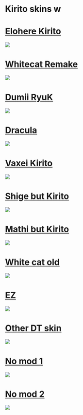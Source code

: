 # Kirito skins w

# [Elohere Kirito](https://download1650.mediafire.com/fq3w2ol0wbdg/s4j7s39thz8sijt/-++++++++++++++++Elohere.osk)
![](https://osu.ppy.sh/ss/14102508/9782)

# [Whitecat Remake](https://download2268.mediafire.com/xe6zdkktcrjg/3853wivkr2cdot6/-++++++++++++++++Whitecat+Remake.osk)
![](https://osu.ppy.sh/ss/14102563/90eb)

# [Dumii RyuK](https://download843.mediafire.com/yis3v7644gzg/5bivyq5ss79i8yh/-++++++++++++++++Dumii+ryuk.osk)
![](https://osu.ppy.sh/ss/14104249/c13f)

# [Dracula](https://download1646.mediafire.com/aqr9p7qswvvg/dpcw6htwh2667xf/-++++++++++++++++Dracula.osk)
![](https://osu.ppy.sh/ss/14102577/717f)

# [Vaxei Kirito](http://download2267.mediafire.com/olvtdp1jqktg/xnd5kmfg3c2jf2p/-++++++++++++++++DT.osk)
![](https://osu.ppy.sh/ss/14102583/90b5)

# [Shige but Kirito](https://download2267.mediafire.com/3wdiqmoqu7pg/9h0jweca3qg0bjx/-+Shige+but+kirito.osk)
![](https://osu.ppy.sh/ss/14102589/cfa9)

# [Mathi but Kirito](http://download2260.mediafire.com/jq6frbgs4eag/ojpxj08k3x3foca/-+Mathi+But+Kirito.osk)
![](https://osu.ppy.sh/ss/14102600/0a38)

# [White cat old](http://download1324.mediafire.com/mh3hn3z4htxg/s2t8du1diufuuiw/-++++++++++++++++No+mod+WhiteCat.osk)
![](https://osu.ppy.sh/ss/14102610/bd22)

# [EZ](http://download1322.mediafire.com/daa1jaqjpsag/wz52yy6iiz3k969/-++++++++++++++++EZ.osk)
![](https://osu.ppy.sh/ss/14102625/8791)

# [Other DT skin](http://download2267.mediafire.com/qgw2nfzuavxg/sjahpcauqfzi10l/-++++++++++++++++Other+DT+skin.osk)
![](https://osu.ppy.sh/ss/14102631/f0e0)

# [No mod 1](http://download2267.mediafire.com/xxboi6yksdwg/n9se0zaeexzp45y/-++++++++++++++++No+mod.osk)
![](https://osu.ppy.sh/ss/14102637/8340)

# [No mod 2](http://download849.mediafire.com/lvi6n0d4etng/ulkexzjfodreum3/-++++++++++++++++No+mod+2.osk)
![](https://osu.ppy.sh/ss/14102640/83bb)
